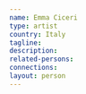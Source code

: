 ```yaml
---
name: Emma Ciceri
type: artist
country: Italy
tagline:
description:
related-persons:
connections:
layout: person
---
```

